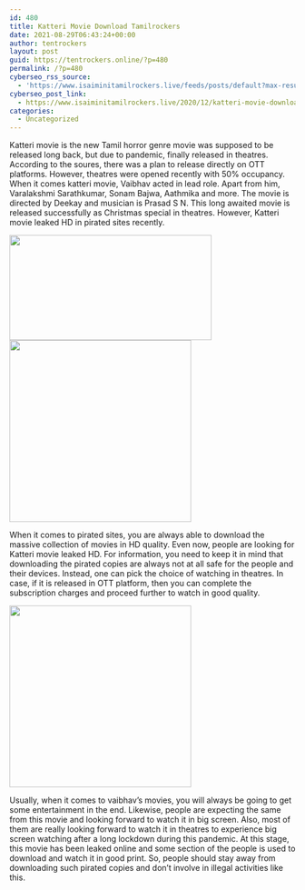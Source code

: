 ```yaml
---
id: 480
title: Katteri Movie Download Tamilrockers
date: 2021-08-29T06:43:24+00:00
author: tentrockers
layout: post
guid: https://tentrockers.online/?p=480
permalink: /?p=480
cyberseo_rss_source:
  - 'https://www.isaiminitamilrockers.live/feeds/posts/default?max-results=150&start-index=151'
cyberseo_post_link:
  - https://www.isaiminitamilrockers.live/2020/12/katteri-movie-download-tamilrockers.html
categories:
  - Uncategorized
---
```

<meta content="Katteri movie is the new Tamil horror genre movie was supposed to be released long back, but due to pandemic, finally released in theatres. ..." name="twitter:description" />

  


<center>
</center>

Katteri movie is the new Tamil horror genre movie was supposed to be released long back, but due to pandemic, finally released in theatres. According to the soures, there was a plan to release directly on OTT platforms. However, theatres were opened recently with 50% occupancy. When it comes katteri movie, Vaibhav acted in lead role. Apart from him, Varalakshmi Sarathkumar, Sonam Bajwa, Aathmika and more. The movie is directed by Deekay and musician is Prasad S N. This long awaited movie is released successfully as Christmas special in theatres. However, Katteri movie leaked HD in pirated sites recently.<ins data-width="0" data-height="0" class="td529b5e5e5" data-domain="//aaaaaco.com" data-affquery="/f5ff9bfd5d/d529b5e5e5/?placementName=default"></ins>

<div class="separator">
  <a href="https://1.bp.blogspot.com/-iNLg5tKfGMc/X-1PLKIUWuI/AAAAAAAAAJw/hpxEUBcKFlswVeiQ1Z-Mw3YEAnsDvjOTACLcBGAsYHQ/s780/Ep-aV-LUUAAwW0W.jpg" imageanchor="1"><img loading="lazy" border="0" data-original-height="390" data-original-width="780" height="185" src="https://1.bp.blogspot.com/-iNLg5tKfGMc/X-1PLKIUWuI/AAAAAAAAAJw/hpxEUBcKFlswVeiQ1Z-Mw3YEAnsDvjOTACLcBGAsYHQ/w356-h185/Ep-aV-LUUAAwW0W.jpg" width="356" /></a>
</div>



<div class="separator">
  <a href="https://aaaaaco.com/b7e8e06d99/05053abbfe/?placementName=default" imageanchor="1" target="_blank" rel="noopener"><img border="0" data-original-height="166" data-original-width="800" src="https://1.bp.blogspot.com/-boKtJ9Xjx6M/X-1PUAsZboI/AAAAAAAAAJ0/agcFgJ_-n8wJDRpE8jNCphm6uLcOQPnlgCLcBGAsYHQ/s320/unnamed.gif" width="320" /></a>
</div>

<span>When it comes to pirated sites, you are always able to download the massive collection of movies in HD quality. Even now, people are looking for Katteri movie leaked HD. For information, you need to keep it in mind that downloading the pirated copies are always not at all safe for the people and their devices. Instead, one can pick the choice of watching in theatres. In case, if it is released in OTT platform, then you can complete the subscription charges and proceed further to watch in good quality.</span>

<div class="separator">
  <a href="https://aaaaaco.com/b7e8e06d99/05053abbfe/?placementName=default" imageanchor="1" target="_blank" rel="noopener"><img border="0" data-original-height="166" data-original-width="800" src="https://1.bp.blogspot.com/--1vkW3gywkY/X-1PYXpImII/AAAAAAAAAJ4/2TW9lGs42acVd2xFmYKqyubNgvHuJKHeACLcBGAsYHQ/s320/unnamed.gif" width="320" /></a>
</div>

<span>Usually, when it comes to vaibhav’s movies, you will always be going to get some entertainment in the end. Likewise, people are expecting the same from this movie and looking forward to watch it in big screen. Also, most of them are really looking forward to watch it in theatres to experience big screen watching after a long lockdown during this pandemic. At this stage, this movie has been leaked online and some section of the people is used to download and watch it in good print. So, people should stay away from downloading such pirated copies and don’t involve in illegal activities like this.</span>  


<center>
</center>